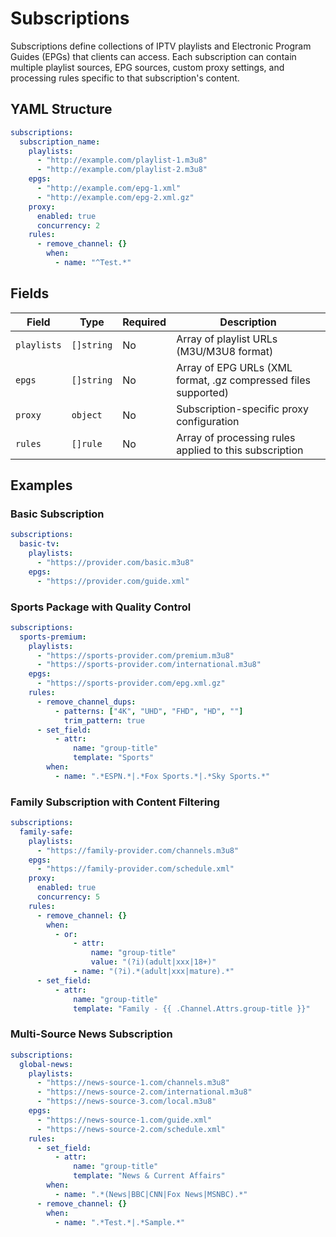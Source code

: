 # Subscriptions

Subscriptions define collections of IPTV playlists and Electronic Program Guides (EPGs) that clients can access. Each subscription can contain multiple playlist sources, EPG sources, custom proxy settings, and processing rules specific to that subscription's content.

## YAML Structure

```yaml
subscriptions:
  subscription_name:
    playlists:
      - "http://example.com/playlist-1.m3u8"
      - "http://example.com/playlist-2.m3u8"
    epgs:
      - "http://example.com/epg-1.xml"
      - "http://example.com/epg-2.xml.gz"
    proxy:
      enabled: true
      concurrency: 2
    rules:
      - remove_channel: {}
        when:
          - name: "^Test.*"
```

## Fields

| Field       | Type       | Required | Description                                           |
|-------------|------------|----------|-------------------------------------------------------|
| `playlists` | `[]string` | No       | Array of playlist URLs (M3U/M3U8 format)             |
| `epgs`      | `[]string` | No       | Array of EPG URLs (XML format, .gz compressed files supported) |
| `proxy`     | `object`   | No       | Subscription-specific proxy configuration             |
| `rules`     | `[]rule`   | No       | Array of processing rules applied to this subscription |

## Examples

### Basic Subscription

```yaml
subscriptions:
  basic-tv:
    playlists:
      - "https://provider.com/basic.m3u8"
    epgs:
      - "https://provider.com/guide.xml"
```

### Sports Package with Quality Control

```yaml
subscriptions:
  sports-premium:
    playlists:
      - "https://sports-provider.com/premium.m3u8"
      - "https://sports-provider.com/international.m3u8"
    epgs:
      - "https://sports-provider.com/epg.xml.gz"
    rules:
      - remove_channel_dups:
          - patterns: ["4K", "UHD", "FHD", "HD", ""]
            trim_pattern: true
      - set_field:
          - attr:
              name: "group-title"
              template: "Sports"
        when:
          - name: ".*ESPN.*|.*Fox Sports.*|.*Sky Sports.*"
```

### Family Subscription with Content Filtering

```yaml
subscriptions:
  family-safe:
    playlists:
      - "https://family-provider.com/channels.m3u8"
    epgs:
      - "https://family-provider.com/schedule.xml"
    proxy:
      enabled: true
      concurrency: 5
    rules:
      - remove_channel: {}
        when:
          - or:
              - attr:
                  name: "group-title"
                  value: "(?i)(adult|xxx|18+)"
              - name: "(?i).*(adult|xxx|mature).*"
      - set_field:
          - attr:
              name: "group-title"
              template: "Family - {{ .Channel.Attrs.group-title }}"
```

### Multi-Source News Subscription

```yaml
subscriptions:
  global-news:
    playlists:
      - "https://news-source-1.com/channels.m3u8"
      - "https://news-source-2.com/international.m3u8"
      - "https://news-source-3.com/local.m3u8"
    epgs:
      - "https://news-source-1.com/guide.xml"
      - "https://news-source-2.com/schedule.xml"
    rules:
      - set_field:
          - attr:
              name: "group-title"
              template: "News & Current Affairs"
        when:
          - name: ".*(News|BBC|CNN|Fox News|MSNBC).*"
      - remove_channel: {}
        when:
          - name: ".*Test.*|.*Sample.*"
```